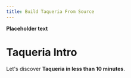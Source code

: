 ```yaml
---
title: Build Taqueria From Source
---
```


**Placeholder text**

# Taqueria Intro

Let's discover **Taqueria in less than 10 minutes**.